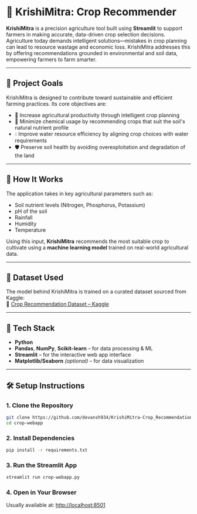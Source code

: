 # 🌾 **KrishiMitra: Crop Recommender**

**KrishiMitra** is a precision agriculture tool built using **Streamlit** to support farmers in making accurate, data-driven crop selection decisions. Agriculture today demands intelligent solutions—mistakes in crop planning can lead to resource wastage and economic loss. KrishiMitra addresses this by offering recommendations grounded in environmental and soil data, empowering farmers to farm smarter.

---

## 🎯 Project Goals

KrishiMitra is designed to contribute toward sustainable and efficient farming practices. Its core objectives are:

- 🌱 Increase agricultural productivity through intelligent crop planning  
- 🌾 Minimize chemical usage by recommending crops that suit the soil's natural nutrient profile  
- 💧 Improve water resource efficiency by aligning crop choices with water requirements  
- 🛡️ Preserve soil health by avoiding overexploitation and degradation of the land

---

## 🧠 How It Works

The application takes in key agricultural parameters such as:

- Soil nutrient levels (Nitrogen, Phosphorus, Potassium)  
- pH of the soil  
- Rainfall  
- Humidity  
- Temperature  

Using this input, **KrishiMitra** recommends the most suitable crop to cultivate using a **machine learning model** trained on real-world agricultural data.

---

## 📂 Dataset Used

The model behind KrishiMitra is trained on a curated dataset sourced from Kaggle:  
🔗 [Crop Recommendation Dataset – Kaggle](https://www.kaggle.com/datasets/atharvaingle/crop-recommendation-dataset)

---

## 🧰 Tech Stack

- **Python**
- **Pandas**, **NumPy**, **Scikit-learn** – for data processing & ML
- **Streamlit** – for the interactive web app interface
- **Matplotlib/Seaborn** *(optional)* – for data visualization

---

## 🛠️ Setup Instructions

### 1. Clone the Repository

```bash
git clone https://github.com/devansh934/KrishiMitra-Crop_Recommendation.git
cd crop-webapp
```

### 2. Install Dependencies

```bash
pip install -r requirements.txt
```

### 3. Run the Streamlit App

```bash
streamlit run crop-webapp.py
```

### 4. Open in Your Browser

Usually available at: [http://localhost:8501](http://localhost:8501)
